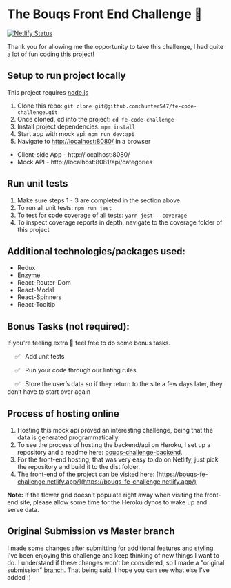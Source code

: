 # The Bouqs Front End Challenge 🌸 

[![Netlify Status](https://api.netlify.com/api/v1/badges/7d74b2f7-8c18-46cc-8d56-477fc30997fd/deploy-status)](https://app.netlify.com/sites/bouqs-fe-challenge/deploys)

Thank you for allowing me the opportunity to take this challenge, I had quite a lot of fun coding this project!

## Setup to run project locally
This project requires [node.js](https://www.npmjs.com/get-npmhttps://www.npmjs.com/get-npm)
1. Clone this repo: `git clone git@github.com:hunter547/fe-code-challenge.git`
2. Once cloned, cd into the project: `cd fe-code-challenge`
3. Install project dependencies: `npm install`
4. Start app with mock api: `npm run dev:api`
5. Navigate to [http://localhost:8080/](http://localhost:8080/) in a browser

  - Client-side App - http://localhost:8080/
  - Mock API - http://localhost:8081/api/categories

## Run unit tests
1. Make sure steps 1 - 3 are completed in the section above.
2. To run all unit tests: `npm run jest`
3. To test for code coverage of all tests: `yarn jest --coverage`
4. To inspect coverage reports in depth, navigate to the coverage folder of this project

## Additional technologies/packages used:
- Redux
- Enzyme
- React-Router-Dom
- React-Modal
- React-Spinners
- React-Tooltip


## Bonus Tasks (not required):
If you're feeling extra 💪 feel free to do some bonus tasks.

&emsp; ✅ &nbsp; Add unit tests 

&emsp; ✅ &nbsp; Run your code through our linting rules  

&emsp; ✅ &nbsp; Store the user’s data so if they return to the site a few days later, they don’t have to start over again 

## Process of hosting online
1. Hosting this mock api proved an interesting challenge, being that the data is generated programmatically.
2. To see the process of hosting the backend/api on Heroku, I set up a repository and a readme here: [bouqs-challenge-backend](https://github.com/hunter547/bouqs-challenge-backend).
3. For the front-end hosting, that was very easy to do on Netlify, just pick the repository and build it to the dist folder.
4. The front-end of the project can be visited here: [https://bouqs-fe-challenge.netlify.app/](https://bouqs-fe-challenge.netlify.app/)

**Note:** If the flower grid doesn't populate right away when visiting the front-end site, please allow some time for the Heroku dynos to wake up and serve data.

## Original Submission vs Master branch
I made some changes after submitting for additional features and styling. I've been enjoying this challenge and keep thinking of new things I want to do. I understand if these changes won't be considered, so I made a "original submission" [branch](https://github.com/hunter547/fe-code-challenge/tree/original-submission). That being said, I hope you can see what else I've added :)